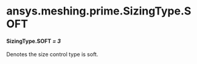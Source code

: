 # ansys.meshing.prime.SizingType.SOFT

#### SizingType.SOFT *= 3*

Denotes the size control type is soft.

<!-- !! processed by numpydoc !! -->

